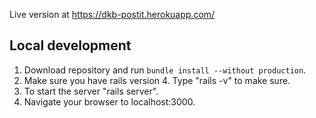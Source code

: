 Live version at https://dkb-postit.herokuapp.com/

## Local development

1. Download repository and run `bundle install --without production`.
2. Make sure you have rails version 4. Type "rails -v" to make sure.
3. To start the server "rails server".
4. Navigate your browser to localhost:3000.
